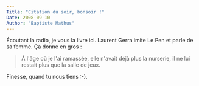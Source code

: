```yaml
---
Title: "Citation du soir, bonsoir !"
Date: 2008-09-10
Author: "Baptiste Mathus"
---
```




Écoutant la radio, je vous la livre ici. Laurent Gerra imite Le Pen et
parle de sa femme. Ça donne en gros :

> À l'âge où je l'ai ramassée, elle n'avait déjà plus la nurserie, il ne
> lui restait plus que la salle de jeux.

Finesse, quand tu nous tiens :-).


